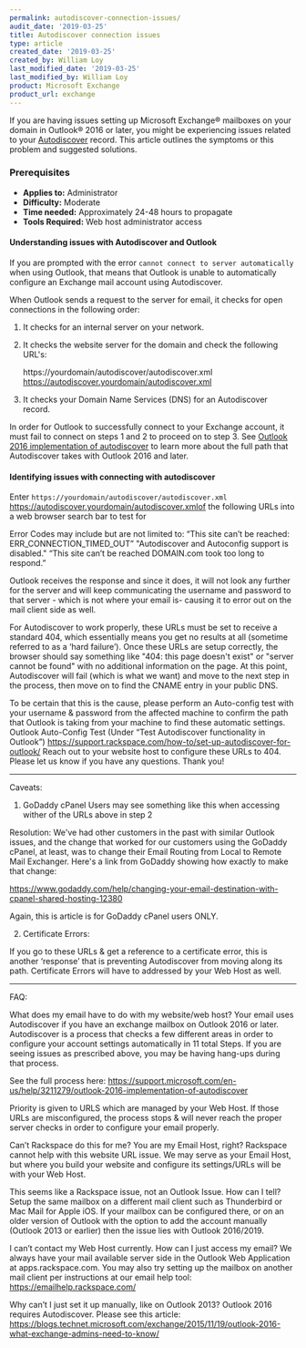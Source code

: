 ```yaml
---
permalink: autodiscover-connection-issues/
audit_date: '2019-03-25'
title: Autodiscover connection issues
type: article
created_date: '2019-03-25'
created_by: William Loy
last_modified_date: '2019-03-25'
last_modified_by: William Loy
product: Microsoft Exchange
product_url: exchange
---
```


If you are having issues setting up Microsoft Exchange&reg; mailboxes on your domain in Outlook&reg; 2016 or later, you might be experiencing issues related to your [Autodiscover](/how-to/dns-record-definitions/#cname-record) record. This article outlines the symptoms or this problem and suggested solutions.

### Prerequisites

- **Applies to:** Administrator
- **Difficulty:** Moderate
- **Time needed:** Approximately 24-48 hours to propagate
- **Tools Required:** Web host administrator access

#### Understanding issues with Autodiscover and Outlook

If you are prompted with the error `cannot connect to server automatically` when using Outlook, that means that Outlook is unable to automatically configure an Exchange mail account using Autodiscover.

When Outlook sends a request to the server for email, it checks for open connections in the following order:
1. It checks for an internal server on your network.
2. It checks the website server for the domain and check the following URL's:

    https://yourdomain/autodiscover/autodiscover.xml
    https://autodiscover.yourdomain/autodiscover.xml

3. It checks your Domain Name Services (DNS) for an Autodiscover record.

In order for Outlook to successfully connect to your Exchange account, it must fail to connect on steps 1 and 2 to proceed on to step 3. See [Outlook 2016 implementation of autodiscover](https://support.microsoft.com/en-us/help/3211279/outlook-2016-implementation-of-autodiscover) to learn more about the full path that Autodiscover takes with Outlook 2016 and later.


#### Identifying issues with connecting with autodiscover

Enter ```https://yourdomain/autodiscover/autodiscover.xml```
https://autodiscover.yourdomain/autodiscover.xmlof the following URLs into a web browser search bar to test for

Error Codes may include but are not limited to:
“This site can’t be reached: ERR_CONNECTION_TIMED_OUT”
"Autodiscover and Autoconfig support is disabled."
“This site can’t be reached DOMAIN.com took too long to respond.”

Outlook receives the response and since it does, it will not look any further for the server and will keep communicating the username and password to that server - which is not where your email is- causing it to error out on the mail client side as well.




For Autodiscover to work properly, these URLs must be set to receive a standard 404, which essentially means you get no results at all (sometime referred to as a ‘hard failure’). Once these URLs are setup correctly, the browser should say something like "404: this page doesn't exist" or "server cannot be found" with no additional information on the page. At this point, Autodiscover will fail (which is what we want) and move to the next step in the process, then move on to find the CNAME entry in your public DNS.

To be certain that this is the cause, please perform an Auto-config test with your username & password from the affected machine to confirm the path that Outlook is taking from your machine to find these automatic settings.
Outlook Auto-Config Test (Under “Test Autodiscover functionality in Outlook”)
https://support.rackspace.com/how-to/set-up-autodiscover-for-outlook/
Reach out to your website host to configure these URLs to 404. Please let us know if you have any questions. Thank you!

_____________________________________________

Caveats:

1.	GoDaddy cPanel Users may see something like this when accessing wither of the URLs above in step 2



Resolution: We've had other customers in the past with similar Outlook issues, and the change that worked for our customers using the GoDaddy cPanel, at least, was to change their Email Routing from Local to Remote Mail Exchanger. Here's a link from GoDaddy showing how exactly to make that change:

https://www.godaddy.com/help/changing-your-email-destination-with-cpanel-shared-hosting-12380

Again, this is article is for GoDaddy cPanel users ONLY.

2. Certificate Errors:

If you go to these URLs & get a reference to a certificate error, this is another ‘response’ that is preventing Autodiscover from moving along its path. Certificate Errors will have to addressed by your Web Host as well.

___________________________________

FAQ:

What does my email have to do with my website/web host?
Your email uses Autodiscover if you have an exchange mailbox on Outlook 2016 or later. Autodiscover is a process that checks a few different areas in order to configure your account settings automatically in 11 total Steps. If you are seeing issues as prescribed above, you may be having hang-ups during that process.

See the full process here: https://support.microsoft.com/en-us/help/3211279/outlook-2016-implementation-of-autodiscover

Priority is given to URLS which are managed by your Web Host. If those URLs are misconfigured, the process stops & will never reach the proper server checks in order to configure your email properly.

Can’t Rackspace do this for me? You are my Email Host, right?
Rackspace cannot help with this website URL issue. We may serve as your Email Host, but where you build your website and configure its settings/URLs will be with your Web Host.

This seems like a Rackspace issue, not an Outlook Issue. How can I tell?
Setup the same mailbox on a different mail client such as Thunderbird or Mac Mail for Apple iOS. If your mailbox can be configured there, or on an older version of Outlook with the option to add the account manually (Outlook 2013 or earlier) then the issue lies with Outlook 2016/2019.

I can’t contact my Web Host currently. How can I just access my email?
We always have your mail available server side in the Outlook Web Application at apps.rackspace.com. You may also try setting up the mailbox on another mail client per instructions at our email help tool: https://emailhelp.rackspace.com/

Why can’t I just set it up manually, like on Outlook 2013?
Outlook 2016 requires Autodiscover. Please see this article: https://blogs.technet.microsoft.com/exchange/2015/11/19/outlook-2016-what-exchange-admins-need-to-know/
